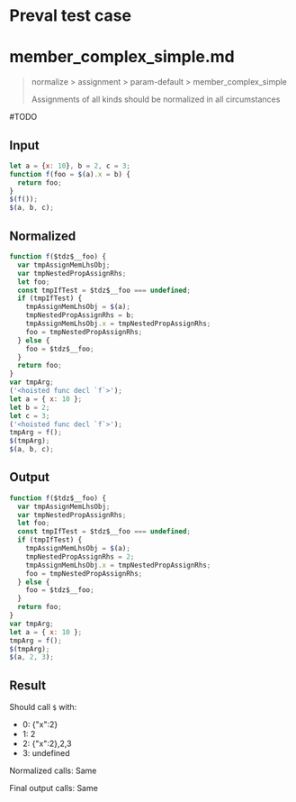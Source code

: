 # Preval test case

# member_complex_simple.md

> normalize > assignment > param-default > member_complex_simple
>
> Assignments of all kinds should be normalized in all circumstances

#TODO

## Input

`````js filename=intro
let a = {x: 10}, b = 2, c = 3;
function f(foo = $(a).x = b) {
  return foo;
}
$(f());
$(a, b, c);
`````

## Normalized

`````js filename=intro
function f($tdz$__foo) {
  var tmpAssignMemLhsObj;
  var tmpNestedPropAssignRhs;
  let foo;
  const tmpIfTest = $tdz$__foo === undefined;
  if (tmpIfTest) {
    tmpAssignMemLhsObj = $(a);
    tmpNestedPropAssignRhs = b;
    tmpAssignMemLhsObj.x = tmpNestedPropAssignRhs;
    foo = tmpNestedPropAssignRhs;
  } else {
    foo = $tdz$__foo;
  }
  return foo;
}
var tmpArg;
('<hoisted func decl `f`>');
let a = { x: 10 };
let b = 2;
let c = 3;
('<hoisted func decl `f`>');
tmpArg = f();
$(tmpArg);
$(a, b, c);
`````

## Output

`````js filename=intro
function f($tdz$__foo) {
  var tmpAssignMemLhsObj;
  var tmpNestedPropAssignRhs;
  let foo;
  const tmpIfTest = $tdz$__foo === undefined;
  if (tmpIfTest) {
    tmpAssignMemLhsObj = $(a);
    tmpNestedPropAssignRhs = 2;
    tmpAssignMemLhsObj.x = tmpNestedPropAssignRhs;
    foo = tmpNestedPropAssignRhs;
  } else {
    foo = $tdz$__foo;
  }
  return foo;
}
var tmpArg;
let a = { x: 10 };
tmpArg = f();
$(tmpArg);
$(a, 2, 3);
`````

## Result

Should call `$` with:
 - 0: {"x":2}
 - 1: 2
 - 2: {"x":2},2,3
 - 3: undefined

Normalized calls: Same

Final output calls: Same
